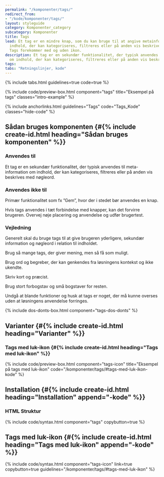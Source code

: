 ```yaml
---
permalink: "/komponenter/tags/"
redirect_from:
- "/kode/komponenter/tags/"
layout: styleguide
category: Komponenter_category
subcategory: Komponenter
title: Tags
lead: Et tag er en mindre knap, som du kan bruge til at angive metainformation om
  indhold, der kan kategoriseres, filtreres eller på anden vis beskrives med nøgleord.
  Tags forekommer med og uden ikon.
description: Et tag er en sekundær funktionalitet, der typisk anvendes til meta-information
  om indhold, der kan kategoriseres, filtreres eller på anden vis beskrives med nøgleord.
tags: 
tabs: "Retningslinjer, kode"
---
```


{% include tabs.html guidelines=true code=true %}

{% include code/preview-box.html component="tags" title="Eksempel på tags" classes="intro-example" %}

{% include anchorlinks.html guidelines="Tags" code="Tags_Kode" classes="hide-code" %}

<!--split-->

## Sådan bruges komponenten {#{% include create-id.html heading="Sådan bruges komponenten" %}}

### Anvendes til

Et tag er en sekundær funktionalitet, der typisk anvendes til meta-information om indhold, der kan kategoriseres, filtreres eller på anden vis beskrives med nøgleord.

### Anvendes ikke til

Primær funktionalitet som fx ”Gem”, hvor der i stedet bør anvendes en knap.

Hvis tags anvendes i tæt forbindelse med knapper, kan det forvirre brugeren. Overvej nøje placering og anvendelse og udfør brugertest.

### Vejledning

Generelt skal du bruge tags til at give brugeren yderligere, sekundær information og nøgleord i relation til  indholdet. 

Brug så mange tags, der giver mening, men så få som muligt.

Brug ord og begreber, der kan genkendes fra løsningens kontekst og ikke ukendte. 

Skriv kort og præcist.

Brug stort forbogstav og små bogstaver for resten.

Undgå at blande funktioner og husk at tags er noget, der må kunne overses uden at løsningens anvendelse forringes. 

{% include dos-donts-box.html component="tags-dos-donts" %}

## Varianter {#{% include create-id.html heading="Varianter" %}}

### Tags med luk-ikon {#{% include create-id.html heading="Tags med luk-ikon" %}}

{% include code/preview-box.html component="tags-icon" title="Eksempel på tags med luk-ikon" code="/komponenter/tags/#tags-med-luk-ikon-kode" %}

<!--split-->

## Installation {#{% include create-id.html heading="Installation" append="-kode" %}}

### HTML Struktur

{% include code/syntax.html component="tags" copybutton=true %}

## Tags med luk-ikon {#{% include create-id.html heading="Tags med luk-ikon" append="-kode" %}}

{% include code/syntax.html component="tags-icon" link=true copybutton=true guidelines="/komponenter/tags/#tags-med-luk-ikon" %}
